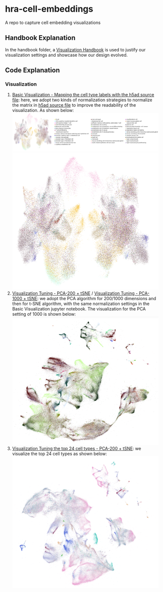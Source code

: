 # hra-cell-embeddings
A repo to capture cell embedding visualizations

## Handbook Explanation
In the handbook folder, a [Visualization Handbook](https://github.com/cns-iu/hra-cell-embeddings/blob/main/handbook/453k%20Cell%20Visualization.pdf) is used to justify our visualization settings and showcase how our design evolved. 

## Code Explanation
### Visualization
1. [Basic Visualization - Mapping the cell type labels with the h5ad source file](https://github.com/cns-iu/hra-cell-embeddings/blob/main/juypter%20notebook/1.%20%5BBasic%20UMAP%20Visualizaiton%5D%20Mapping%20the%20cell%20type%20labels%20with%20h5ad%20source%20file.ipynb): here, we adopt two kinds of normalization strategies to normalize the matrix in [h5ad source file](https://portal.hubmapconsortium.org/browse/dataset/176edb4b0e16059522f6f087576fbeec) to improve the readability of the visualization. As shown below:
   ![Example of the Visualization after normalization](img/vis-example-1.png)
   ![Example of the Visualization after normalization - Better view](img/vis-example-1-raw.png)
2. [Visualization Tuning - PCA-200 + tSNE](https://github.com/cns-iu/hra-cell-embeddings/blob/main/juypter%20notebook/2.%20%5BVisualization%20Tuning%5D%20%5BPCA-200%20%2B%20tSNE%5D%20%5B10%20Datasets%20Concat%5D%20%5Bspliced_unspliced_sum%5D%20Visuailzation.ipynb) / [Visualization Tuning - PCA-1000 + tSNE](https://github.com/cns-iu/hra-cell-embeddings/blob/main/juypter%20notebook/2.%20%5BVisualization%20Tuning%5D%20%5BPCA-1000%20%2B%20tSNE%5D%20%5B10%20Datasets%20Concat%5D%20%5Bspliced_unspliced_sum%5D%20Visuailzation.ipynb): we adopt the PCA algorithm for 200/1000 dimensions and then for t-SNE algorithm, with the same normalization settings in the Basic Visualization jupyter notebook. The visualization for the PCA setting of 1000 is shown below:
   ![PCA-1000 + tSNE](img/vis-example-2-raw.png)
3. [Visualization Tuning the top 24 cell types - PCA-200 + tSNE](https://github.com/cns-iu/hra-cell-embeddings/blob/main/juypter%20notebook/2.%20%5BVisualization%20Tuning%5D%20%5BVisualise%20limited%20labels%5D%20%5BPCA-1000%20%2B%20tSNE%5D%20%5B10%20Datasets%20Concat%5D%20%5Bspliced_unspliced_sum%5D%20Visuailzation.ipynb): we visualize the top 24 cell types as shown below:
   ![Top 24, PCA-1000 + tSNE](img/vis-example-3-raw.png)
